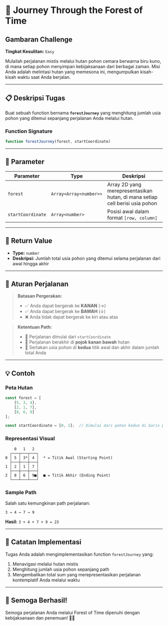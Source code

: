 # 🌲 Journey Through the Forest of Time

## Gambaran Challenge

**Tingkat Kesulitan:** `Easy`

Mulailah perjalanan mistis melalui hutan pohon cemara berwarna biru kuno, di mana setiap pohon menyimpan kebijaksanaan dari berbagai zaman. Misi Anda adalah melintasi hutan yang memesona ini, mengumpulkan kisah-kisah waktu saat Anda berjalan.

---

## 📋 Deskripsi Tugas

Buat sebuah function bernama **`forestJourney`** yang menghitung jumlah usia pohon yang ditemui sepanjang perjalanan Anda melalui hutan.

### Function Signature

```javascript
function forestJourney(forest, startCoordinate)
```

---

## 🎯 Parameter

| Parameter | Type | Deskripsi |
|-----------|------|-------------|
| `forest` | `Array<Array<number>>` | Array 2D yang merepresentasikan hutan, di mana setiap cell berisi usia pohon |
| `startCoordinate` | `Array<number>` | Posisi awal dalam format `[row, column]` |

---

## 🎁 Return Value

- **Type:** `number`
- **Deskripsi:** Jumlah total usia pohon yang ditemui selama perjalanan dari awal hingga akhir

---

## 🧭 Aturan Perjalanan

> **Batasan Pergerakan:**
> - ✅ Anda dapat bergerak ke **KANAN** (→)
> - ✅ Anda dapat bergerak ke **BAWAH** (↓)
> - ❌ Anda tidak dapat bergerak ke kiri atau atas

> **Ketentuan Path:**
> - 🚀 Perjalanan dimulai dari `startCoordinate`
> - 🏁 Perjalanan berakhir di **pojok kanan bawah** hutan
> - 📍 Sertakan usia pohon di **kedua** titik awal dan akhir dalam jumlah total Anda

---

## 💡 Contoh

### Peta Hutan

```javascript
const forest = [
    [5, 3, 4],
    [2, 1, 7],
    [8, 6, 9]
];

const startCoordinate = [0, 1];  // Dimulai dari pohon kedua di baris pertama
```

### Representasi Visual

```
    0   1   2
  ┌───┬───┬───┐
0 │ 5 │ 3*│ 4 │  * = Titik Awal (Starting Point)
  ├───┼───┼───┤
1 │ 2 │ 1 │ 7 │
  ├───┼───┼───┤
2 │ 8 │ 6 │ 9■│  ■ = Titik Akhir (Ending Point)
  └───┴───┴───┘
```

### Sample Path

Salah satu kemungkinan path perjalanan:

```
3 → 4 → 7 → 9
```

**Hasil:** `3 + 4 + 7 + 9 = 23`

---

## 🎨 Catatan Implementasi

Tugas Anda adalah mengimplementasikan function `forestJourney` yang:
1. Menavigasi melalui hutan mistis
2. Menghitung jumlah usia pohon sepanjang path
3. Mengembalikan total sum yang merepresentasikan perjalanan kontemplatif Anda melalui waktu

---

## 🌟 Semoga Berhasil!

Semoga perjalanan Anda melalui Forest of Time dipenuhi dengan kebijaksanaan dan penemuan! 🌲✨
